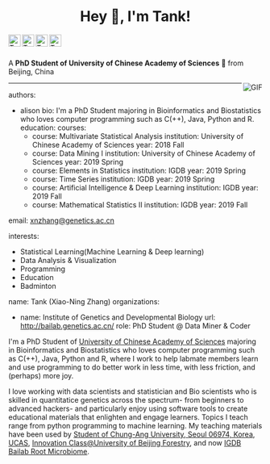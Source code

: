 <div align="center">
<h1 title="hehehe"> Hey 👋, I'm Tank!</h1>
</div>
<a href="https://tank.netlify.app/">
  <img align="left" alt="Tank's Daily Blog" width="24px" src="https://cdn.jsdelivr.net/npm/simple-icons@v3/icons/netlify.svg" />
</a>
<a href="https://www.linkedin.com/in/xiao-ning-zhang-436642108/">
  <img align="left" alt="Tank's LinkdeIn" width="24px" src="https://cdn.jsdelivr.net/npm/simple-icons@v3/icons/linkedin.svg" />
</a>
<a href="https://github.com/TankMermaid">
  <img align="left" alt="Tank's github" width="24px" src="https://cdn.jsdelivr.net/npm/simple-icons@3.13.0/icons/github.svg" />
</a>
<a href="https://www.facebook.com/xiaoning.zhang.108">
  <img align="left" alt="Tank's Facebook" width="24px" src="https://cdn.jsdelivr.net/npm/simple-icons@v3/icons/facebook.svg" />
</a>




<br />
<br />

A **PhD Student of University of Chinese Academy of Sciences** 🚀 from Beijing, China

  <img align="right" alt="GIF" src="https://i.pinimg.com/originals/e4/26/70/e426702edf874b181aced1e2fa5c6cde.gif" />
  
---
authors:
- alison
bio: I'm a PhD Student majoring in Bioinformatics and Biostatistics who loves computer programming such as C(++), Java, Python and R.
education:
  courses:
  - course: Multivariate Statistical Analysis
    institution: University of Chinese Academy of Sciences
    year: 2018 Fall
  - course: Data Mining I
    institution: University of Chinese Academy of Sciences
    year: 2019 Spring
  - course:  Elements in Statistics 
    institution: IGDB
    year: 2019 Spring
  - course: Time Series
    institution: IGDB
    year: 2019 Spring
  - course: Artificial Intelligence & Deep Learning
    institution: IGDB
    year: 2019 Fall
  - course: Mathematical Statistics II
    institution: IGDB
    year: 2019 Fall  
  
  
email:  xnzhang@genetics.ac.cn

interests:
- Statistical Learning(Machine Learning & Deep learning)
- Data Analysis & Visualization
- Programming
- Education
- Badminton 

name: Tank (Xiao-Ning Zhang)
organizations:
- name: Institute of Genetics and Developmental Biology
  url: http://bailab.genetics.ac.cn/
role: PhD Student @ Data Miner & Coder
  

I'm a PhD Student of [University of Chinese Academy of Sciences](https://english.ucas.ac.cn/) majoring in Bioinformatics and Biostatistics who loves computer programming such as C(++), Java, Python and R, where I work to help labmate members learn and use programming to do better work in less time, with less friction, and (perhaps) more joy. 

I love working with data scientists and statistician and Bio scientists who is skilled in quantitatice genetics across the spectrum- from beginners to advanced hackers- and particularly enjoy using software tools to create educational materials that enlighten and engage learners. Topics I teach range from python programming to machine learning. My teaching materials have been used by [Student of Chung-Ang University, Seoul 06974, Korea](https://neweng.cau.ac.kr/index.do), [UCAS](https://english.ucas.ac.cn/index.php/admission/graduate), [Innovation Class@University of Beijing Forestry](http://jwc.bjfu.edu.cn/lxsybzl/index.html), and now [IGDB Bailab Root Microbiome](http://bailab.genetics.ac.cn/index.html).

